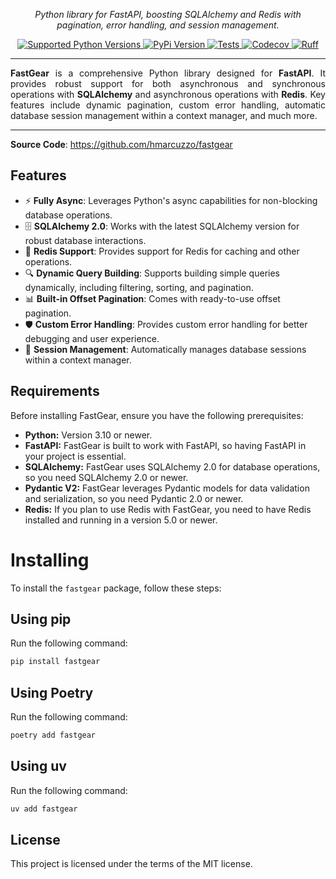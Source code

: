 <p align="center" markdown=1>
  <i>Python library for FastAPI, boosting SQLAlchemy and Redis with pagination, error handling, and session management.</i>
</p>
<p align="center" markdown=1>
<a href="https://github.com/hmarcuzzo/fastgear">
  <img src="https://img.shields.io/badge/Python-3.10 | 3.11 | 3.12 | 3.13-40cd60" alt="Supported Python Versions"/>
</a>
<a href="https://pypi.org/project/fastgear/">
  <img src="https://img.shields.io/pypi/v/fastgear?color=%2334D058&label=pypi%20package" alt="PyPi Version"/>
</a>
<a href="https://github.com/hmarcuzzo/fastgear/actions/workflows/tests.yaml">
  <img src="https://github.com/hmarcuzzo/fastgear/actions/workflows/tests.yaml/badge.svg" alt="Tests"/>
</a>
<a href="https://codecov.io/gh/hmarcuzzo/fastgear" > 
  <img src="https://codecov.io/gh/hmarcuzzo/fastgear/graph/badge.svg?token=TI97JTMZOR" alt="Codecov"/>
</a>
<a href="https://github.com/astral-sh/ruff">
  <img src="https://img.shields.io/endpoint?url=https://raw.githubusercontent.com/charliermarsh/ruff/main/assets/badge/v2.json" alt="Ruff"/>
</a>
</p>
<hr>
<p align="justify">
<b>FastGear</b> is a comprehensive Python library designed for <b>FastAPI</b>. It provides robust support for both 
    asynchronous and synchronous operations with <b>SQLAlchemy</b> and asynchronous operations with <b>Redis</b>. Key 
    features include dynamic pagination, custom error handling, automatic database session management within a context 
    manager, and much more.
</p>
<hr>

**Source Code**: <a href="https://github.com/hmarcuzzo/fastgear" target="_blank">https://github.com/hmarcuzzo/fastgear</a>


## Features
-  ⚡ **Fully Async**: Leverages Python's async capabilities for non-blocking database operations.
- 🗄️ **SQLAlchemy 2.0**: Works with the latest SQLAlchemy version for robust database interactions.
- 🔴 **Redis Support**: Provides support for Redis for caching and other operations.
- 🔍 **Dynamic Query Building**: Supports building simple queries dynamically, including filtering, sorting, and pagination.
- 📊 **Built-in Offset Pagination**: Comes with ready-to-use offset pagination.
- 🛡️ **Custom Error Handling**: Provides custom error handling for better debugging and user experience.
- 🔄 **Session Management**: Automatically manages database sessions within a context manager.

## Requirements

Before installing FastGear, ensure you have the following prerequisites:

* **Python:** Version 3.10 or newer.
* **FastAPI:** FastGear is built to work with FastAPI, so having FastAPI in your project is essential.
* **SQLAlchemy:** FastGear uses SQLAlchemy 2.0 for database operations, so you need SQLAlchemy 2.0 or newer.
* **Pydantic V2:** FastGear leverages Pydantic models for data validation and serialization, so you need Pydantic 2.0 or newer.
* **Redis:** If you plan to use Redis with FastGear, you need to have Redis installed and running in a version 5.0 or newer.

# Installing

To install the `fastgear` package, follow these steps:

## Using pip
Run the following command:
```sh
pip install fastgear
```

## Using Poetry
Run the following command:
```sh
poetry add fastgear
```

## Using uv
Run the following command:
```sh
uv add fastgear
```

## License

This project is licensed under the terms of the MIT license.
